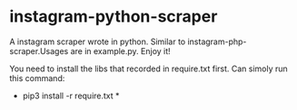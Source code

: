 # instagram-python-scraper
A instagram scraper wrote in python. Similar to instagram-php-scraper.Usages are in example.py. Enjoy it!

You need to install the libs that recorded in require.txt first.
Can simoly run this command:  
* pip3 install -r require.txt *
